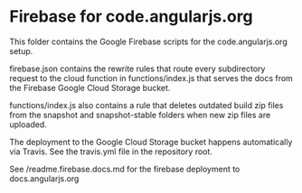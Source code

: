 Firebase for code.angularjs.org
===============================

This folder contains the Google Firebase scripts for the code.angularjs.org setup.

firebase.json contains the rewrite rules that route every subdirectory request to the cloud function
in functions/index.js that serves the docs from the Firebase Google Cloud Storage bucket.

functions/index.js also contains a rule that deletes outdated build zip files
from the snapshot and snapshot-stable folders when new zip files are uploaded.

The deployment to the Google Cloud Storage bucket happens automatically via Travis. See the travis.yml
file in the repository root.

See /readme.firebase.docs.md for the firebase deployment to docs.angularjs.org